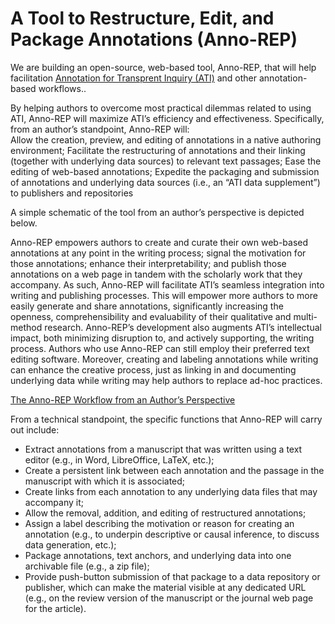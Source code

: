 # A Tool to Restructure, Edit, and Package Annotations (Anno-REP)
We are building an open-source, web-based tool, Anno-REP, that will help facilitation [Annotation for Transprent Inquiry (ATI)](https:/qdr.syr.edu/ati) and other annotation-based workflows.. 

By helping authors to overcome most practical dilemmas related to using ATI, Anno-REP will maximize ATI’s efficiency and effectiveness. Specifically, from an author’s standpoint, Anno-REP will:  
Allow the creation, preview, and editing of annotations in a native authoring environment;
Facilitate the restructuring of annotations and their linking (together with underlying data sources) to relevant text passages;
Ease the editing of web-based annotations;
Expedite the packaging and submission of annotations and underlying data sources (i.e., an “ATI data supplement”) to publishers and repositories

A simple schematic of the tool from an author’s perspective is depicted below.  

Anno-REP empowers authors to create and curate their own web-based annotations at any point in the writing process; signal the motivation for those annotations; enhance their interpretability; and publish those annotations on a web page in tandem with the scholarly work that they accompany. As such, Anno-REP will facilitate ATI’s seamless integration into writing and publishing processes. This will empower more authors to more easily generate and share annotations, significantly increasing the openness, comprehensibility and evaluability of their qualitative and multi-method research. Anno-REP’s development also augments ATI’s intellectual impact, both minimizing disruption to, and actively supporting, the writing process. Authors who use Anno-REP can still employ their preferred text editing software. Moreover, creating and labeling annotations while writing can enhance the creative process, just as linking in and documenting underlying data while writing may help authors to replace ad-hoc practices. 


[The Anno-REP Workflow from an Author’s Perspective](/docs/images/annoREP-figure.png)

From a technical standpoint, the specific functions that Anno-REP will carry out include: 
- Extract annotations from a manuscript that was written using a text editor (e.g., in Word, LibreOffice, LaTeX, etc.);
- Create a persistent link between each annotation and the passage in the manuscript with which it is associated; 
- Create links from each annotation to any underlying data files that may accompany it; 
- Allow the  removal, addition, and editing of restructured annotations;
- Assign a label describing the motivation or reason for creating an annotation (e.g., to underpin descriptive or causal inference, to discuss data generation, etc.);
- Package annotations, text anchors, and underlying data into one archivable file (e.g., a zip file);
- Provide push-button submission of that package to a data repository or publisher, which can make the material visible at any dedicated URL (e.g., on the review version of the manuscript or the journal web page for the article).

